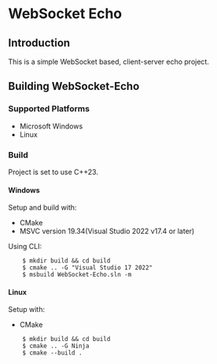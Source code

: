 # WebSocket Echo

## Introduction
This is a simple WebSocket based, client-server echo project.

## Building WebSocket-Echo

### Supported Platforms

* Microsoft Windows
* Linux

### Build

Project is set to use C++23.

#### Windows

Setup and build with:
* CMake
* MSVC version 19.34(Visual Studio 2022 v17.4 or later)

Using CLI:
```
    $ mkdir build && cd build
    $ cmake .. -G "Visual Studio 17 2022"
    $ msbuild WebSocket-Echo.sln -m
```

#### Linux

Setup with:
* CMake

```
    $ mkdir build && cd build
    $ cmake .. -G Ninja
    $ cmake --build .
```